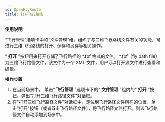 ```yaml
---
id: OpenFlyRoute
title: 打开飞行路线
---
```

**使用说明**

“飞行管理”选项卡中的“文件管理”组，组织了与三维飞行路线文件有关的功能，可进行三维飞行路线的打开、保存和另存等相关操作。

“ **打开** ”按钮用来打开存储了飞行路径的 *.fpf 格式的文件。 *.fpf（fly path file）为三维飞行路径文件，该文件为一个 XML
文件，用户可以打开源文件进行查看和编辑。

**操作步骤**

  1. 在当前场景中， 单击“ **飞行管理** ”选项卡下的“ **文件管理** ”组内的“ **打开** ”按钮，弹出“打开三维飞行路径文件”对话框。 
  2. 在"打开三维飞行路径文件"对话框中，定位到飞行路径文件所在的位置，单击"打开"按钮（或者双击飞行路径文件），将飞行路径文件打开。则该飞行路径文件自动添加到场景中。

 

